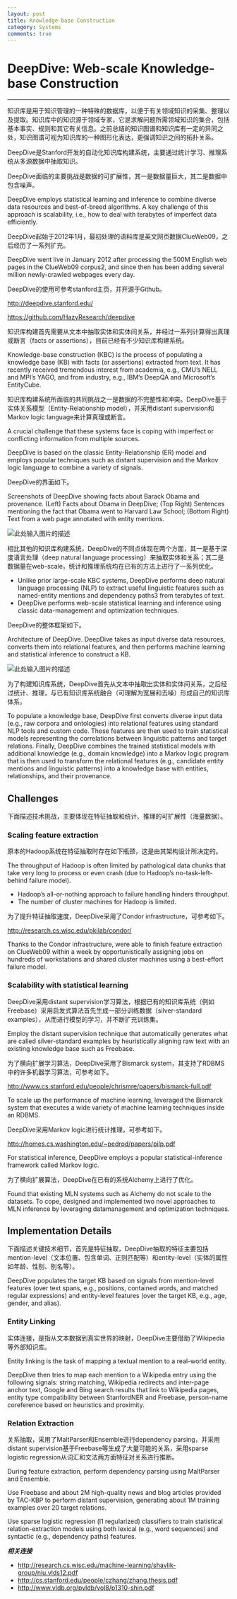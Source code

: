 ```yaml
---
layout: post
title: Knowledge-base Construction
category: Systems
comments: true
---
```


# DeepDive: Web-scale Knowledge-base Construction

------

知识库是用于知识管理的一种特殊的数据库，以便于有关领域知识的采集、整理以及提取。知识库中的知识源于领域专家，它是求解问题所需领域知识的集合，包括基本事实、规则和其它有关信息。之前总结的知识图谱和知识库有一定的异同之处，知识图谱可视为知识库的一种图形化表达，更强调知识之间的拓扑关系。

DeepDive是Stanford开发的自动化知识库构建系统，主要通过统计学习、推理系统从多源数据中抽取知识。

DeepDive面临的主要挑战是数据的可扩展性，其一是数据量巨大，其二是数据中包含噪声。

DeepDive employs statistical learning and inference to combine diverse data resources and best-of-breed algorithms. A key challenge of this approach is scalability, i.e., how to deal with terabytes of imperfect data efficiently.

DeepDive起始于2012年1月，最初处理的语料库是英文网页数据ClueWeb09，之后经历了一系列扩充。

DeepDive went live in January 2012 after processing the 500M English web pages in the ClueWeb09 corpus2, and since then has been adding several million newly-crawled webpages every day.

DeepDive的使用可参考stanford主页，并开源于Github。

<http://deepdive.stanford.edu/>

<https://github.com/HazyResearch/deepdive>

知识库构建首先需要从文本中抽取实体和实体间关系，并经过一系列计算得出真理或断言（facts or assertions），目前已经有不少知识库构建系统。

Knowledge-base construction (KBC) is the process of populating a knowledge base (KB) with facts (or assertions) extracted from text. It has recently received tremendous interest from academia, e.g., CMU’s NELL and MPI’s YAGO, and from industry, e.g., IBM’s DeepQA and Microsoft’s EntityCube.

知识库构建系统所面临的共同挑战之一是数据的不完整性和冲突。DeepDive基于实体关系模型（Entity-Relationship model），并采用distant supervision和Markov logic language来计算真理或断言。

A crucial challenge that these systems face is coping with imperfect or conflicting information from multiple sources.

DeepDive is based on the classic Entity-Relationship (ER) model and employs popular techniques such as distant supervision and the Markov logic language to combine a variety of signals.

DeepDive的界面如下。

Screenshots of DeepDive showing facts about Barack Obama and provenance. (Left) Facts about Obama in DeepDive; (Top Right) Sentences mentioning the fact that Obama went to Harvard Law School; (Bottom Right) Text from a web page annotated with entity mentions.

![此处输入图片的描述][1]

相比其他的知识库构建系统，DeepDive的不同点体现在两个方面，其一是基于深度语言处理（deep natural language processing）来抽取实体和关系；其二是数据量在web-scale，统计和推理系统均在已有的方法上进行了一系列优化。

 - Unlike prior large-scale KBC systems, DeepDive performs deep natural language processing (NLP) to extract useful linguistic features such as named-entity mentions and dependency paths3 from terabytes of text.
 - DeepDive performs web-scale statistical learning and inference using classic data-management and optimization techniques.

DeepDive的整体框架如下。

Architecture of DeepDive. DeepDive takes as input diverse data resources, converts them into relational features, and then performs machine learning and statistical inference to construct a KB.

![此处输入图片的描述][2]

为了构建知识库系统，DeepDive首先从文本中抽取出实体和实体间关系，之后经过统计、推理，与已有知识库系统融合（可理解为宽展和去噪）形成自己的知识库体系。

To populate a knowledge base, DeepDive first converts diverse input data (e.g., raw corpora and ontologies) into relational features using standard NLP tools and custom code. These features are then used to train statistical models representing the correlations between linguistic patterns and target relations. Finally, DeepDive combines the trained statistical models with additional knowledge (e.g., domain knowledge) into a Markov logic program that is then used to transform the relational features (e.g., candidate entity mentions and linguistic patterns) into a knowledge base with entities, relationships, and their provenance.

## Challenges

下面描述技术挑战，主要体现在特征抽取和统计、推理的可扩展性（海量数据）。

### Scaling feature extraction

原本的Hadoop系统在特征抽取时存在如下瓶颈，这是由其架构设计所决定的。

The throughput of Hadoop is often limited by pathological data chunks that take very long to process or even crash (due to Hadoop’s no-task-left-behind failure model).

 - Hadoop’s all-or-nothing approach to failure handling hinders throughput.
 - The number of cluster machines for Hadoop is limited.

为了提升特征抽取速度，DeepDive采用了Condor infrastructure，可参考如下。

<http://research.cs.wisc.edu/pkilab/condor/>

Thanks to the Condor infrastructure, were able to finish feature extraction on ClueWeb09 within a week by opportunistically assigning jobs on hundreds of workstations and shared cluster machines using a best-effort failure model.

### Scalability with statistical learning

DeepDive采用distant supervision学习算法，根据已有的知识库系统（例如Freebase）采用启发式算法首先生成一部分训练数据（silver-standard examples），从而进行模型的学习，并不断扩充训练集。

Employ the distant supervision technique that automatically generates what are called silver-standard examples by heuristically aligning raw text with an existing knowledge base such as Freebase.

为了横向扩展学习算法，DeepDive采用了Bismarck system，其支持了RDBMS中的许多机器学习算法，可参考如下。

<http://www.cs.stanford.edu/people/chrismre/papers/bismarck-full.pdf>

To scale up the performance of machine learning, leveraged the Bismarck system that executes a wide variety of machine learning techniques inside an RDBMS.

DeepDive采用Markov logic进行统计推理，可参考如下。

<http://homes.cs.washington.edu/~pedrod/papers/pilp.pdf>

For statistical inference, DeepDive employs a popular statistical-inference framework called Markov logic.

为了横向扩展算法，DeepDive在已有的系统Alchemy上进行了优化。

Found that existing MLN systems such as Alchemy do not scale to the datasets. To cope, designed and implemented two novel approaches to MLN inference by leveraging datamanagement and optimization techniques.

## Implementation Details

下面描述关键技术细节，首先是特征抽取，DeepDive抽取的特征主要包括mention-level（文本位置、包含单词、正则匹配等）和entity-level（实体的属性如年龄、性别、别名等）。

DeepDive populates the target KB based on signals from mention-level features (over text spans, e.g., positions, contained words, and matched regular expressions) and entity-level features (over the target KB, e.g., age, gender, and alias).

### Entity Linking

实体连接，是指从文本数据到真实世界的映射，DeepDive主要借助了Wikipedia等外部知识库。

Entity linking is the task of mapping a textual mention to a real-world entity.

DeepDive then tries to map each mention to a Wikipedia entry using the following signals: string matching, Wikipedia redirects and inter-page anchor text, Google and Bing search results that link to Wikipedia pages, entity type compatibility between StanfordNER and Freebase, person-name coreference based on heuristics and proximity.

### Relation Extraction

关系抽取，采用了MaltParser和Ensemble进行dependency parsing，并采用distant supervision基于Freebase等生成了大量可能的关系，采用sparse logistic regression从词汇和文法两方面特征对关系进行推断。

During feature extraction, perform dependency parsing using MaltParser and Ensemble.

Use Freebase and about 2M high-quality news and blog articles provided by TAC-KBP to perform distant supervision, generating about 1M training examples over 20 target relations. 

Use sparse logistic regression (l1 regularized) classifiers to train statistical relation-extraction models using both lexical (e.g., word sequences) and syntactic (e.g., dependency paths) features.

***相关连接***

 - http://research.cs.wisc.edu/machine-learning/shavlik-group/niu.vlds12.pdf
 - http://cs.stanford.edu/people/czhang/zhang.thesis.pdf
 - http://www.vldb.org/pvldb/vol8/p1310-shin.pdf

  [1]: https://raw.githubusercontent.com/qiangsiwei/blog/gh-pages/_figures/2016-07-11-knowledge_base_construction/2016-07-11-knowledge_base_construction_1.png
  [2]: https://raw.githubusercontent.com/qiangsiwei/blog/gh-pages/_figures/2016-07-11-knowledge_base_construction/2016-07-11-knowledge_base_construction_2.png
